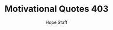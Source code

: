 ---
image: /assets/img/mq/mq_403_woolf.png
title: Motivational Quotes 403
categories:
  - Motivational Quotes
author: Hope Staff
notes: Motivational Quotes 403
embed: >-
  EMBED_GOES_HERE
transcript: >-
  SOME LINES OF TEXT START HERE
---